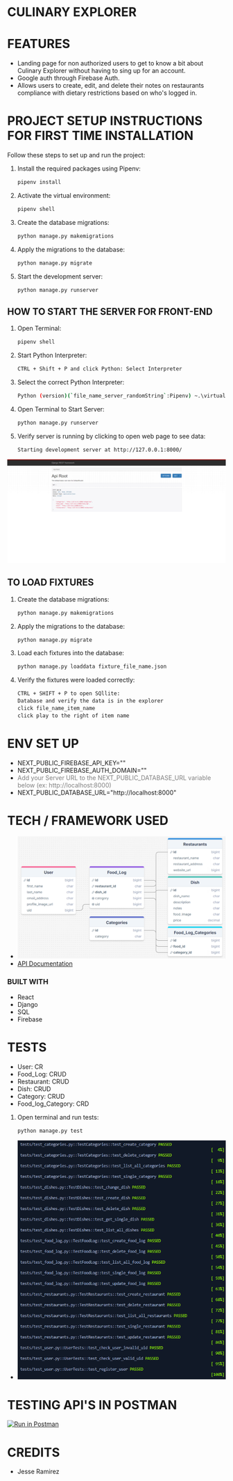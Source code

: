 # CULINARY EXPLORER


# FEATURES
- Landing page for non authorized users to get to know a bit about Culinary Explorer without having to sing up for an account. 
- Google auth through Firebase Auth.
- Allows users to create, edit, and delete their notes on restaurants compliance with dietary restrictions based on who's logged in. 

# PROJECT SETUP INSTRUCTIONS FOR FIRST TIME INSTALLATION
Follow these steps to set up and run the project:

1. Install the required packages using Pipenv:
    ```sh
    pipenv install
    ```

2. Activate the virtual environment:
    ```sh
    pipenv shell
    ```

3. Create the database migrations:
    ```sh
    python manage.py makemigrations
    ```

4. Apply the migrations to the database:
    ```sh
    python manage.py migrate
    ```

5. Start the development server:
    ```sh
    python manage.py runserver
    ```


## HOW TO START THE SERVER FOR FRONT-END
1. Open Terminal:
    ```sh
    pipenv shell
    ```

2. Start Python Interpreter:
    ```sh
    CTRL + Shift + P and click Python: Select Interpreter
    ```    

3. Select the correct Python Interpreter:
    ```sh
    Python (version)(`file_name_server_randomString`:Pipenv) ~.\virtualenvs\sec...
    ```

4. Open Terminal to Start Server:
    ```sh
    python manage.py runserver
    ```       

5. Verify server is running by clicking to open web page to see data:
    ```sh
    Starting development server at http://127.0.0.1:8000/
    ```
  ![Screenshot](assets/api_root.png "Screenshot of the root api 2024-08-30") 


## TO LOAD FIXTURES 
1. Create the database migrations:
    ```sh
    python manage.py makemigrations
    ```

2. Apply the migrations to the database:
    ```sh
    python manage.py migrate
    ```

3. Load each fixtures into the database:
    ```sh
    python manage.py loaddata fixture_file_name.json
    ```

4. Verify the fixtures were loaded correctly:
    ``` sh
    CTRL + SHIFT + P to open SQllite: 
    Database and verify the data is in the explorer 
    click file_name_item_name
    click play to the right of item name
    ```
# ENV SET UP

- NEXT_PUBLIC_FIREBASE_API_KEY=""
- NEXT_PUBLIC_FIREBASE_AUTH_DOMAIN=""
- <span style="color:gray">Add your Server URL to the NEXT_PUBLIC_DATABASE_URL variable below (ex: http://localhost:8000)</span>
- NEXT_PUBLIC_DATABASE_URL="http://localhost:8000"
    

# TECH / FRAMEWORK USED
- ![ERD](assets/culinary_explorer_erd.png "Screenshot of ERD 2024-08-30") 
- [API Documentation](https://documenter.getpostman.com/view/29856352/2sAXjKbYPn)

### BUILT WITH  
- React
- Django
- SQL
- Firebase

# TESTS
- User: CR
- Food_Log: CRUD
- Restaurant: CRUD
- Dish: CRUD
- Category: CRUD
- Food_log_Category: CRD

1. Open terminal and run tests:
    ```sh
    python manage.py test
    ```
- ![ERD](assets/tests.png "Screenshot of working tests 2024-08-30")     

# TESTING API'S IN POSTMAN
[![Run in Postman](https://run.pstmn.io/button.svg)](https://app.getpostman.com/run-collection/29856352-163c6545-7056-4f07-849c-8ffef5b5891d?action=collection%2Ffork&source=rip_markdown&collection-url=entityId%3D29856352-163c6545-7056-4f07-849c-8ffef5b5891d%26entityType%3Dcollection%26workspaceId%3De6b25edf-b010-4ed0-8f1e-fc0ea9066ca2)

# CREDITS

- Jesse Ramirez 
